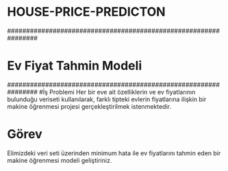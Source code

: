 # HOUSE-PRICE-PREDICTON


################################################################
# Ev Fiyat Tahmin Modeli
################################################################
#İş Problemi
Her bir eve ait özelliklerin ve ev fiyatlarının bulunduğu veriseti kullanılarak,
farklı tipteki evlerin fiyatlarına ilişkin bir makine öğrenmesi projesi
gerçekleştirilmek istenmektedir.

# Görev
Elimizdeki veri seti üzerinden minimum hata ile ev fiyatlarını tahmin eden bir makine öğrenmesi modeli geliştiriniz.
